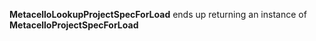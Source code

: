 **MetacelloLookupProjectSpecForLoad** ends up returning an instance of **MetacelloProjectSpecForLoad**